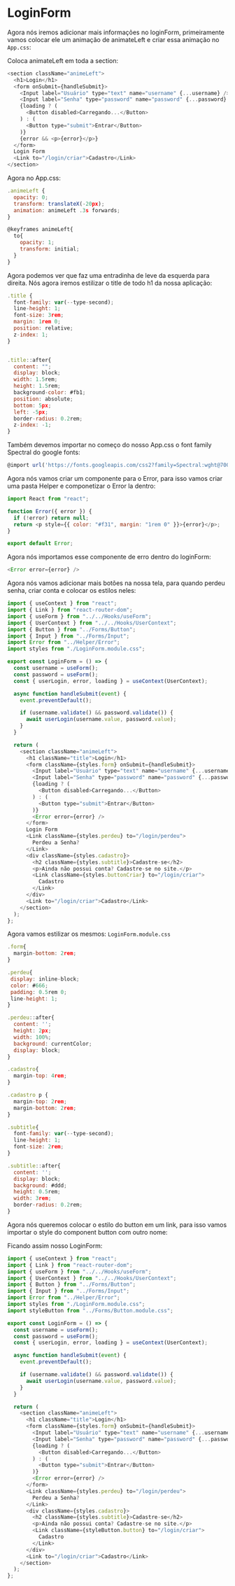 # LoginForm

Agora nós iremos adicionar mais informações no loginForm, primeiramente vamos colocar ele um animação de animateLeft e criar essa animação no `App.css`:

Coloca animateLeft em toda a section:

```javascript
<section className="animeLeft">
  <h1>Login</h1>
  <form onSubmit={handleSubmit}>
    <Input label="Usuário" type="text" name="username" {...username} />
    <Input label="Senha" type="password" name="password" {...password} />
    {loading ? (
      <Button disabled>Carregando...</Button>
    ) : (
      <Button type="submit">Entrar</Button>
    )}
    {error && <p>{error}</p>}
  </form>
  Login Form
  <Link to="/login/criar">Cadastro</Link>
</section>
```

Agora no App.css:

```javascript
.animeLeft {
  opacity: 0;
  transform: translateX(-20px);
  animation: animeLeft .3s forwards;
}

@keyframes animeLeft{
  to{
    opacity: 1;
    transform: initial;
  }
}
```

Agora podemos ver que faz uma entradinha de leve da esquerda para direita.
Nós agora iremos estilizar o title de todo h1 da nossa aplicação:

```javascript
.title {
  font-family: var(--type-second);
  line-height: 1;
  font-size: 3rem;
  margin: 1rem 0;
  position: relative;
  z-index: 1;
}


.title::after{
  content: "";
  display: block;
  width: 1.5rem;
  height: 1.5rem;
  background-color: #fb1;
  position: absolute;
  bottom: 5px;
  left: -5px;
  border-radius: 0.2rem;
  z-index: -1;
}

```

Também devemos importar no começo do nosso App.css o font family Spectral do google fonts:

```javascript
@import url('https://fonts.googleapis.com/css2?family=Spectral:wght@700&display=swap');

```

Agora nós vamos criar um componente para o Error, para isso vamos criar uma pasta Helper e componetizar o Error la dentro:

```javascript
import React from "react";

function Error({ error }) {
  if (!error) return null;
  return <p style={{ color: "#f31", margin: "1rem 0" }}>{error}</p>;
}

export default Error;
```

Agora nós importamos esse componente de erro dentro do loginForm:

```javascript
<Error error={error} />
```

Agora nós vamos adicionar mais botões na nossa tela, para quando perdeu senha, criar conta e colocar os estilos neles:

```javascript
import { useContext } from "react";
import { Link } from "react-router-dom";
import { useForm } from "../../Hooks/useForm";
import { UserContext } from "../../Hooks/UserContext";
import { Button } from "../Forms/Button";
import { Input } from "../Forms/Input";
import Error from "../Helper/Error";
import styles from "./LoginForm.module.css";

export const LoginForm = () => {
  const username = useForm();
  const password = useForm();
  const { userLogin, error, loading } = useContext(UserContext);

  async function handleSubmit(event) {
    event.preventDefault();

    if (username.validate() && password.validate()) {
      await userLogin(username.value, password.value);
    }
  }

  return (
    <section className="animeLeft">
      <h1 className="title">Login</h1>
      <form className={styles.form} onSubmit={handleSubmit}>
        <Input label="Usuário" type="text" name="username" {...username} />
        <Input label="Senha" type="password" name="password" {...password} />
        {loading ? (
          <Button disabled>Carregando...</Button>
        ) : (
          <Button type="submit">Entrar</Button>
        )}
        <Error error={error} />
      </form>
      Login Form
      <Link className={styles.perdeu} to="/login/perdeu">
        Perdeu a Senha?
      </Link>
      <div className={styles.cadastro}>
        <h2 className={styles.subtitle}>Cadastre-se</h2>
        <p>Ainda não possui conta? Cadastre-se no site.</p>
        <Link className={styles.buttonCriar} to="/login/criar">
          Cadastro
        </Link>
      </div>
      <Link to="/login/criar">Cadastro</Link>
    </section>
  );
};
```

Agora vamos estilizar os mesmos:
`LoginForm.module.css`

```javascript
.form{
  margin-bottom: 2rem;
}

.perdeu{
 display: inline-block;
 color: #666;
 padding: 0.5rem 0;
 line-height: 1;
}

.perdeu::after{
  content: '';
  height: 2px;
  width: 100%;
  background: currentColor;
  display: block;
}

.cadastro{
  margin-top: 4rem;
}

.cadastro p {
  margin-top: 2rem;
  margin-bottom: 2rem;
}

.subtitle{
  font-family: var(--type-second);
  line-height: 1;
  font-size: 2rem;
}

.subtitle::after{
  content: '';
  display: block;
  background: #ddd;
  height: 0.5rem;
  width: 3rem;
  border-radius: 0.2rem;
}
```

Agora nós queremos colocar o estilo do button em um link, para isso vamos importar o style do component button com outro nome:

Ficando assim nosso LoginForm:

```javascript
import { useContext } from "react";
import { Link } from "react-router-dom";
import { useForm } from "../../Hooks/useForm";
import { UserContext } from "../../Hooks/UserContext";
import { Button } from "../Forms/Button";
import { Input } from "../Forms/Input";
import Error from "../Helper/Error";
import styles from "./LoginForm.module.css";
import styleButton from "../Forms/Button.module.css";

export const LoginForm = () => {
  const username = useForm();
  const password = useForm();
  const { userLogin, error, loading } = useContext(UserContext);

  async function handleSubmit(event) {
    event.preventDefault();

    if (username.validate() && password.validate()) {
      await userLogin(username.value, password.value);
    }
  }

  return (
    <section className="animeLeft">
      <h1 className="title">Login</h1>
      <form className={styles.form} onSubmit={handleSubmit}>
        <Input label="Usuário" type="text" name="username" {...username} />
        <Input label="Senha" type="password" name="password" {...password} />
        {loading ? (
          <Button disabled>Carregando...</Button>
        ) : (
          <Button type="submit">Entrar</Button>
        )}
        <Error error={error} />
      </form>
      <Link className={styles.perdeu} to="/login/perdeu">
        Perdeu a Senha?
      </Link>
      <div className={styles.cadastro}>
        <h2 className={styles.subtitle}>Cadastre-se</h2>
        <p>Ainda não possui conta? Cadastre-se no site.</p>
        <Link className={styleButton.button} to="/login/criar">
          Cadastro
        </Link>
      </div>
      <Link to="/login/criar">Cadastro</Link>
    </section>
  );
};
```
